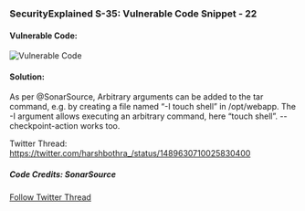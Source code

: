 ### SecurityExplained S-35: Vulnerable Code Snippet - 22

#### Vulnerable Code:

![Vulnerable Code](../media/code-22.jpg)

#### Solution:

As per @SonarSource, Arbitrary arguments can be added to the tar command, e.g. by creating a file named “-I touch shell” in /opt/webapp. The -I argument allows executing an arbitrary command, here “touch shell”. --checkpoint-action works too.

Twitter Thread: https://twitter.com/harshbothra_/status/1489630710025830400

##### Code Credits: SonarSource

[Follow Twitter Thread](https://twitter.com/harshbothra_/status/1489630648159846400?s=20&t=DGEwqEwXwFbWH0VXkOKVsQ)
